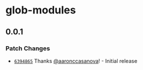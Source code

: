 # glob-modules

## 0.0.1

### Patch Changes

- [`6394865`](https://github.com/aaronccasanova/aacc/commit/639486532d7972170bea5b63a21831f556877d9f)
  Thanks [@aaronccasanova](https://github.com/aaronccasanova)! - Initial release
